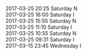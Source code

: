 2017-03-25 20:25 Saturday  N  
2017-03-25 16:00 Saturday  I  
2017-03-25 15:55 Saturday  N  
2017-03-25 11:10 Saturday  I  
2017-03-25 10:55 Saturday  N  
2017-03-25 09:31 Saturday  I  
2017-03-15 23:45 Wednesday  I  
